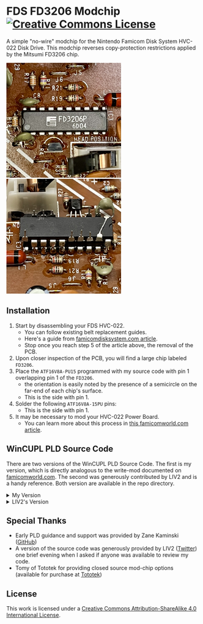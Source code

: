 
# FDS FD3206 Modchip <a rel="license" href="http://creativecommons.org/licenses/by-sa/4.0/"><img alt="Creative Commons License" style="border-width:0;" src="https://i.creativecommons.org/l/by-sa/4.0/80x15.png" /></a>
A simple "no-wire" modchip for the Nintendo Famicom Disk System HVC-022 Disk Drive. This modchip reverses copy-protection restrictions applied by the Mitsumi FD3206 chip.

<img src="./Images/FD3206.jpg" title="Unmodified Quick Disk FD3206 Disk Controller" alt="Unmodified Quick Disk FD3206 Disk Controller" style="display: inline-block; margin: 0 auto; width: 300px;"> <img src="./Images/FD3206_MOD.jpg" title="Modified Quick Disk FD3206 Disk Controller" alt="Modified Quick Disk FD3206 Disk Controller" style="display: inline-block; margin: 0 auto; width: 300px;">

## Installation
 1. Start by disassembling your FDS HVC-022.
    - You can follow existing belt replacement guides.
    - Here's a guide from [famicomdisksystem.com article](https://www.famicomdisksystem.com/tutorials/fds-repair-mod/belt-replacement-adjustment/).
    - Stop once you reach step 5 of the article above, the removal of the PCB.
 2. Upon closer inspection of the PCB, you will find a large chip labeled `FD3206`.
 3. Place the `ATF16V8A-PU15` programmed with my source code with pin 1 overlapping pin 1 of the `FD3206`.
    - the orientation is easily noted by the presence of a semicircle on the far-end of each chip's surface.
    - This is the side with pin 1.
 4. Solder the following `ATF16V8A-15PU` pins:
     - This is the side with pin 1.
 5. It may be necessary to mod your HVC-022 Power Board.
     - You can learn more about this process in [this famicomworld.com article](https://famicomworld.com/workshop/tech/fds-power-board-modifications/).

## WinCUPL PLD Source Code
There are two versions of the WinCUPL PLD Source Code. The first is my version, which is directly analogous to the write-mod documented on [famicomworld.com](https://famicomworld.com/workshop/tech/famicom-disk-system-fd3206-write-mod/). The second was generously contributed by LIV2 and is a handy reference.  Both version are available in the repo directory.
<details>
<summary>My Version</summary>

```
Name     FDS3206 Enabler;
PartNo   00 ;
Date     27/07/2022 ;
Revision 01 ;
Designer Stephen;
Company  BetterBit ;
Assembly None ;
Location  ;
Device   g16v8ms ;

/* *************** INPUT PINS *********************/
PIN  1 = clk                                       ;
PIN 13 = ready                                     ;
PIN  5 = write_protect                             ;
PIN  4 = write_gate                                ;
PIN  6 = write_data                                ;

/* *************** OUTPUT PINS ********************/
PIN 12 = Q                                         ;
PIN 15 = !write_head_1                             ;
PIN 14 = !write_head_2                             ;
PIN 19 = write_clk                                 ;


/* ***************** Braining *********************/
/* - Write Data toggles flip flop.                        */
/* - Flip flop enters either a high or low output state   */
/* - Output state maps to "A" position on 74LS45          */
/* - "Ready" maps to "B" position on 74LS45               */
/* - "Write Protect" maps to "C" position on 74LS45       */
/* - "Write Gate" maps to "D" position on 74LS45          */
/*                                                        */
/*        74LS45 TRUTH TABLE                              */
/*     -------------------------                          */
/*    | A | B | C | D | 01 | 02 |                         */
/*    | L | L | L | L | L  | H  |                         */
/*    | H | L | L | L | H  | L  |                         */
/*     -------------------------                          */

Q.d = !Q;
write_clk = !write_data;

write_head_1 = !Q & !ready & !write_protect & !write_gate;
write_head_2 = Q & !ready & !write_protect & !write_gate;

```
</details>

<details>
<summary>LIV2's Version</summary>

```
Name     FD3206 ;
PartNo   00 ;
Date     27/07/2022 ;
Revision 01 ;
Designer LIV2 ;
Company  BetterBit ;
Assembly None ;
Location  ;
Device   g16v8ms ;

/* *************** INPUT PINS *********************/
PIN 1 = write_data                ;
PIN 3 = ready                     ;
PIN 4 = write_protect             ;
PIN 5 = write_gate                ;
/* *************** OUTPUT PINS *********************/
PIN 14 = Q                     ;
PIN 12 = !write_head_1         ;
PIN 13 = !write_head_2         ;

Q.d = !Q;

write_head_1 = !Q & !ready & !write_protect & !write_gate;
write_head_2 = Q & !ready & !write_protect & !write_gate;
```
</details>

## Special Thanks
* Early PLD guidance and support was provided by Zane Kaminski ([GitHub](https://github.com/ZaneKaminski))
* A version of the source code was generously provided by LIV2 ([Twitter](https://twitter.com/LIV2)) one brief evening when I asked if anyone was available to review my code.
* Tomy of Tototek for providing closed source mod-chip options (available for purchase at [Tototek](https://www.tototek.com/store/index.php?main_page=product_info&cPath=1_35&products_id=228))


## License
This work is licensed under a <a rel="license" href="http://creativecommons.org/licenses/by-sa/4.0/">Creative Commons Attribution-ShareAlike 4.0 International License</a>.
